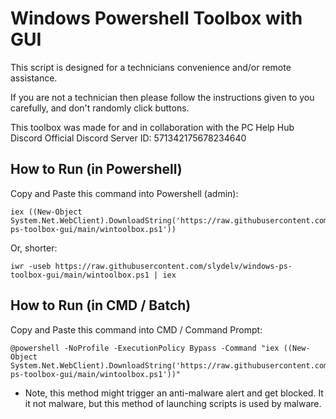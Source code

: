 # Windows Powershell Toolbox with GUI
This script is designed for a technicians convenience and/or remote assistance. 

If you are not a technician then please follow the instructions given to you carefully, and don't randomly click buttons.

This toolbox was made for and in collaboration with the PC Help Hub Discord
Official Discord Server ID: 571342175678234640

## How to Run (in Powershell)
Copy and Paste this command into Powershell (admin):
```
iex ((New-Object System.Net.WebClient).DownloadString('https://raw.githubusercontent.com/slydelv/windows-ps-toolbox-gui/main/wintoolbox.ps1'))
```
Or, shorter:
```
iwr -useb https://raw.githubusercontent.com/slydelv/windows-ps-toolbox-gui/main/wintoolbox.ps1 | iex
```

## How to Run (in CMD / Batch)
Copy and Paste this command into CMD / Command Prompt:
```
@powershell -NoProfile -ExecutionPolicy Bypass -Command "iex ((New-Object System.Net.WebClient).DownloadString('https://raw.githubusercontent.com/slydelv/windows-ps-toolbox-gui/main/wintoolbox.ps1'))"
```
 - Note, this method might trigger an anti-malware alert and get blocked. It it not malware, but this method of launching scripts is used by malware.